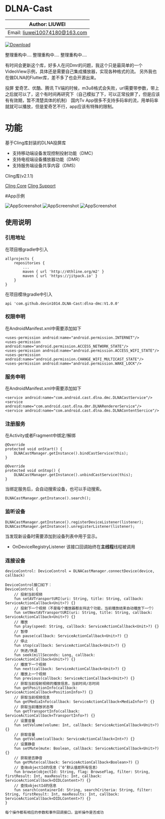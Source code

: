 # DLNA-Cast

|        Author: LIUWEI         |
|-------------------------------|
| Email: liuwei10074180@163.com |

[![Download](https://jitpack.io/v/devin1014/DLNA-Cast.svg)](https://jitpack.io/#devin1014/DLNA-Cast)

整理重构中....
整理重构中....
整理重构中....

有时间会更新这个库，好多人在问Dmr的问题，我这个只是最简单的一个VideoView示例，具体还是需要自己集成播放器，实现各种格式的流。
另外我也在做DLNA的Flutter库，差不多了也会开源出来。

投屏 爱奇艺、优酷、腾讯 TV端的时候，m3u8格式会失败，url需要带参数，带上之后就可以了，这个有时间再研究下（自己模拟了下，可以正常投屏了，但是应该有有效期，暂不清楚具体的机制）
国内Tv App很多不支持多码率的流，用单码率就就可以播放，但是爱奇艺不行，app应该有特殊的限制。

# 功能

基于Cling库封装的DLNA投屏库
* 支持移动端设备发现控制投射功能（DMC）
* 支持电视端设备播放器功能（DMR）
* 支持服务端设备共享内容（DMS）

Cling库(v2.1.1) 

[Cling Core](http://4thline.org/projects/cling/core/manual/cling-core-manual.xhtml)
[Cling Support](http://4thline.org/projects/cling/support/manual/cling-support-manual.xhtml)


#App示例

![AppScreenshot](https://raw.githubusercontent.com/devin1014/DLNA-Cast/master/screen/Screenshot_20230801_173015.png)
![AppScreenshot](https://raw.githubusercontent.com/devin1014/DLNA-Cast/master/screen/Screenshot_20230801_173051.png)
![AppScreenshot](https://raw.githubusercontent.com/devin1014/DLNA-Cast/master/screen/Screenshot_20230801_173059.png)

## 使用说明
### 引用地址
在项目根gradle中引入
```
allprojects {
	repositories {
		...
        maven { url 'http://4thline.org/m2' }
		maven { url 'https://jitpack.io' }
	}
}
```
在项目模块gradle中引入

```
api 'com.github.devin1014.DLNA-Cast:dlna-dmc:V1.0.0'
```

### 权限申明
在AndroidManifest.xml中需要添加如下

```
<uses-permission android:name="android.permission.INTERNET"/>
<uses-permission android:name="android.permission.ACCESS_NETWORK_STATE"/>
<uses-permission android:name="android.permission.ACCESS_WIFI_STATE"/>
<uses-permission android:name="android.permission.CHANGE_WIFI_MULTICAST_STATE"/>
<uses-permission android:name="android.permission.WAKE_LOCK"/>
```

### 服务申明
在AndroidManifest.xml中需要添加如下

```
<service android:name="com.android.cast.dlna.dmc.DLNACastService"/>
<service android:name="com.android.cast.dlna.dmr.DLNARendererService"/>
<service android:name="com.android.cast.dlna.dms.DLNAContentSercice"/>
```

### 注册服务
在Activity或者Fragment中绑定/解绑
```
@Override
protected void onStart() {        
    DLNACastManager.getInstance().bindCastService(this);
}

@Override
protected void onStop() {
    DLNACastManager.getInstance().unbindCastService(this);
}
```

当绑定服务后，会自动搜索设备，也可以手动搜索。
```
DLNACastManager.getInstance().search();
```

### 监听设备
```
DLNACastManager.getInstance().registerDeviceListener(listener);
DLNACastManager.getInstance().unregisterListener(listener);
```
当发现新设备时需要添加到设备列表中用于显示。
* OnDeviceRegistryListener 该接口回调始终在**主线程**线程被调用

### 连接设备
```
deviceControl: DeviceControl = DLNACastManager.connectDevice(device, callback)

DeviceControl接口如下：
DeviceControl {
    // 投射当前视频
    fun setAVTransportURI(uri: String, title: String, callback: ServiceActionCallback<Unit>?) {}
    // 投射下一个视频（不是每个播放器都支持这个功能，当前播放结束自动播放下一个）
    fun setNextAVTransportURI(uri: String, title: String, callback: ServiceActionCallback<Unit>?) {}
    // 播放
    fun play(speed: String, callback: ServiceActionCallback<Unit>?) {}
    // 暂停
    fun pause(callback: ServiceActionCallback<Unit>?) {}
    // 停止
    fun stop(callback: ServiceActionCallback<Unit>?) {}
    // 快进/快退
    fun seek(millSeconds: Long, callback: ServiceActionCallback<Unit>?) {}
    // 播放下一个视频
    fun next(callback: ServiceActionCallback<Unit>?) {}
    // 播放上一个视频
    fun previous(callback: ServiceActionCallback<Unit>?) {}
    // 获取当前投射视频的播放信息，当前时间/总时间
    fun getPositionInfo(callback: ServiceActionCallback<PositionInfo>?) {}
    // 获取当前视频信息
    fun getMediaInfo(callback: ServiceActionCallback<MediaInfo>?) {}
    // 获取当前播放状态等
    fun getTransportInfo(callback: ServiceActionCallback<TransportInfo>?) {}
    // 设置音量
    fun setVolume(volume: Int, callback: ServiceActionCallback<Unit>?) {}
    // 获取音量
    fun getVolume(callback: ServiceActionCallback<Int>?) {}
    // 设置静音
    fun setMute(mute: Boolean, callback: ServiceActionCallback<Unit>?) {}
    // 获取是否静音
    fun getMute(callback: ServiceActionCallback<Boolean>?) {}
    // 查询objectId的信息（‘0’默认值即所有信息）
    fun browse(objectId: String, flag: BrowseFlag, filter: String, firstResult: Int, maxResults: Int, callback: ServiceActionCallback<DIDLContent>?) {}
    // 查找objectId的信息
    fun search(containerId: String, searchCriteria: String, filter: String, firstResult: Int, maxResults: Int, callback: ServiceActionCallback<DIDLContent>?) {}
}

每个操作都有相应的参数和事件回调接口，监听操作是否成功
```
